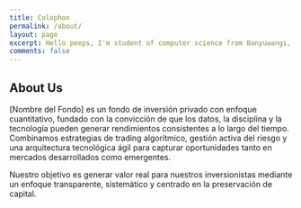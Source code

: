 ```yaml
---
title: Colophon
permalink: /about/
layout: page
excerpt: Hello peeps, I'm student of computer science from Banyuwangi, living in Jogjakarta. This blog for documentation about my programming journey, running on jekyll, hosting on netlify and using my own simple theme.
comments: false
---
```


<body>
  <div class="justified-text">
    <h2>About Us</h2>
    <p>
      [Nombre del Fondo] es un fondo de inversión privado con enfoque cuantitativo, fundado con la convicción de que los datos, la disciplina y la tecnología pueden generar rendimientos consistentes a lo largo del tiempo. Combinamos estrategias de trading algorítmico, gestión activa del riesgo y una arquitectura tecnológica ágil para capturar oportunidades tanto en mercados desarrollados como emergentes.
    </p>
    <p>
      Nuestro objetivo es generar valor real para nuestros inversionistas mediante un enfoque transparente, sistemático y centrado en la preservación de capital.
    </p>
  </div>
</body>
</html>

